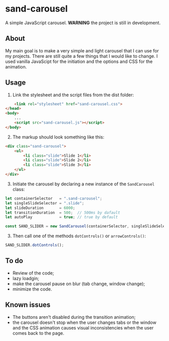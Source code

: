 # sand-carousel
A simple JavaScript carousel.
**WARNING** the project is still in development.

## About
My main goal is to make a very simple and light carousel that I can use for my projects. There are still quite a few things that I would like to change.
I used vanilla JavaScipt for the initiation and the options and CSS for the animation.

## Usage
1. Link the stylesheet and the script files from the dist folder:
```html
	<link rel="stylesheet" href="sand-carousel.css">
</head>
<body>
	...
	<script src="sand-carousel.js"></script>
</body>
```
2. The markup should look something like this:
```html
<div class="sand-carousel">
	<ul>
		<li class="slide">Slide 1</li>
		<li class="slide">Slide 2</li>
		<li class="slide">Slide 3</li>
	</ul>
</div>
```
3. Initiate the carousel by declaring a new instance of the `SandCarousel` class:
```js
let containerSelector   = ".sand-carousel";
let singleSlideSelector	= ".slide";
let slideDuration       = 6000;
let transitionDuration	= 500;	// 500ms by dafault
let autoPlay            = true; // true by default

const SAND_SLIDER = new SandCarousel(containerSelector, singleSlideSelector, slideDuration, transitionDuration, autoPlay);
```
3. Then call one of the methods `dotControls()` or `arrowControls()`:
```js
SAND_SLIDER.dotControls();
```

## To do
- Review of the code;
- lazy loadgin;
- make the carousel pause on blur (tab change, window change);
- minimize the code.

## Known issues
- The buttons aren't disabled during the transition animation;
- the carousel doesn't stop when the user changes tabs or the window and the CSS animation causes visual inconsistencies when the user comes back to the page.
